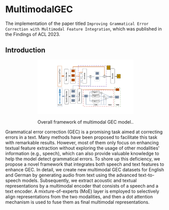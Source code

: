 # MultimodalGEC
The implementation of the paper titled `Improving Grammatical Error Correction with Multimodal Feature Integration`, which was published in the Findings of ACL 2023.

## Introduction
 

<div align="center">
    <img src="/images/overall-framework.pdf" width="60%" title="Overall framework of multimodal GEC model."</img>
    <p class="image-caption">Overall framework of multimodal GEC model.. </p>
</div>

Grammatical error correction (GEC) is a promising task aimed at correcting errors in a text. Many methods have been proposed to facilitate this task with remarkable results. However, most of them only focus on enhancing textual feature extraction without exploring the usage of other modalities' information (e.g., speech), which can also provide valuable knowledge to help the model detect grammatical errors. To shore up this deficiency, we propose a novel framework that integrates both speech and text features to enhance GEC. In detail, we create new multimodal GEC datasets for English and German by generating audio from text using the advanced text-to-speech models. Subsequently, we extract acoustic and textual representations by a multimodal encoder that consists of a speech and a text encoder. A mixture-of-experts (MoE) layer is employed to selectively align representations from the two modalities, and then a dot attention mechanism is used to fuse them as final multimodal representations. 
